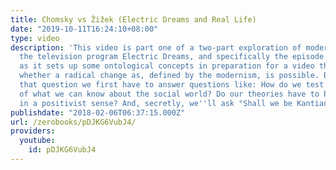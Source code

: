 ```yaml
---
title: Chomsky vs Žižek (Electric Dreams and Real Life)
date: "2019-10-11T16:24:10+08:00"
type: video
description: 'This video is part one of a two-part exploration of modernism. It explores
  the television program Electric Dreams, and specifically the episode ''Real Life''
  as it sets up some ontological concepts in preparation for a video that will consider
  whether a radical change as, defined by the modernism, is possible. Before we ask
  that question we first have to answer questions like: How do we test the limits
  of what we can know about the social world? Do our theories have to be falsifiable
  in a positivist sense? And, secretly, we''ll ask "Shall we be Kantians?"'
publishdate: "2018-02-06T06:37:15.000Z"
url: /zerobooks/pDJKG6VubJ4/
providers:
  youtube:
    id: pDJKG6VubJ4
---
```

